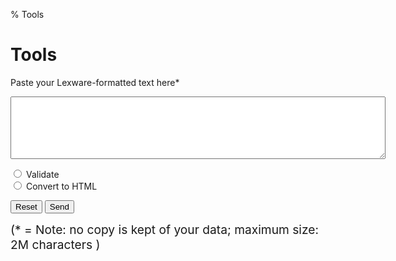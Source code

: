 % Tools

# Tools

<form method="post" action="do">

Paste your Lexware-formatted text here*
 
<textarea name="lex" style="height: 100px; width: 600px;"></textarea>

<input type="radio" name="method" value="validate"/> Validate <br/>
<input type="radio" name="method" value="html"/> Convert to HTML

<input type="reset" value="Reset"/>
<input type="submit" value="Send"/>

</form>

<span style="font-size: 1.2rem">(* = Note: no copy is kept of your data; maximum size: 2M characters )</span>
